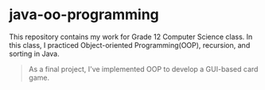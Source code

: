 # java-oo-programming

This repository contains my work for Grade 12 Computer Science class. In this class, I practiced Object-oriented Programming(OOP), recursion, and sorting in Java.    
> As a final project, I've implemented OOP to develop a GUI-based card game. 
